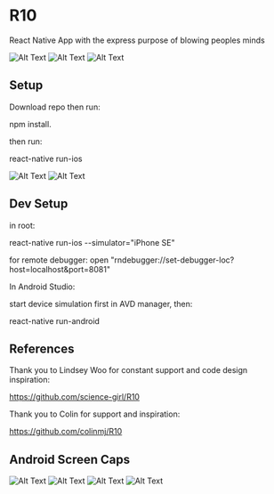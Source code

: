 # R10

React Native App with the express purpose of blowing peoples minds

![Alt Text](https://github.com/NCMoseley/R10/blob/master/js/assets/images/AboutScreen.gif)
![Alt Text](https://github.com/NCMoseley/R10/blob/master/js/assets/images/Schedule.gif)
![Alt Text](https://github.com/NCMoseley/R10/blob/master/js/assets/images/Session.gif)

## Setup

Download repo then run:

npm install.

then run:

react-native run-ios

![Alt Text](https://github.com/NCMoseley/R10/blob/master/js/assets/images/Session2.gif)
![Alt Text](https://github.com/NCMoseley/R10/blob/master/js/assets/images/Faves.gif)

## Dev Setup

in root:

react-native run-ios --simulator="iPhone SE"

for remote debugger:
open "rndebugger://set-debugger-loc?host=localhost&port=8081"

In Android Studio:

start device simulation first in AVD manager, then:

react-native run-android

## References

Thank you to Lindsey Woo for constant support and code design inspiration:

https://github.com/science-girl/R10

Thank you to Colin for support and inspiration:

https://github.com/colinmj/R10

## Android Screen Caps

![Alt Text](https://github.com/NCMoseley/R10/blob/master/js/assets/images/Androidschedule.gif)
![Alt Text](https://github.com/NCMoseley/R10/blob/master/js/assets/images/Androidfaves.gif)
![Alt Text](https://github.com/NCMoseley/R10/blob/master/js/assets/images/androidabout.gif)
![Alt Text](https://github.com/NCMoseley/R10/blob/master/js/assets/images/androidsession.gif)
